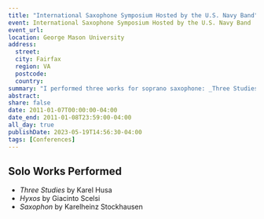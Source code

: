 ```yaml
---
title: "International Saxophone Symposium Hosted by the U.S. Navy Band"
event: International Saxophone Symposium Hosted by the U.S. Navy Band
event_url: 
location: George Mason University
address:
  street:
  city: Fairfax
  region: VA
  postcode:
  country:
summary: "I performed three works for soprano saxophone: _Three Studies_ by Karel Husa, _Hyxos_ by Giacinto Scelsi, and _Saxophon_ by Karelheinz Stockhausen"
abstract:
share: false
date: 2011-01-07T00:00:00-04:00
date_end: 2011-01-08T23:59:00-04:00
all_day: true
publishDate: 2023-05-19T14:56:30-04:00
tags: [Conferences]
---
```

## Solo Works Performed
- _Three Studies_ by Karel Husa
- _Hyxos_ by Giacinto Scelsi
- _Saxophon_ by Karelheinz Stockhausen